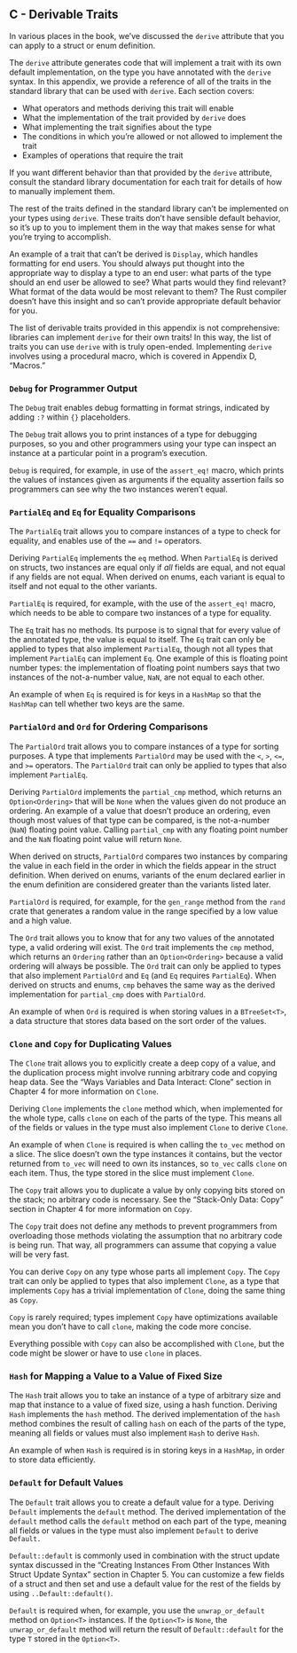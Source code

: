 ## C - Derivable Traits

In various places in the book, we’ve discussed the `derive` attribute
that you can apply to a struct or enum definition.

<!-- Above -- I wasn't clear throughout whether the derive attribute is
something passively applied to structs and enums by Rust, or something the
reader applies. I've experimented with making the tone more active, but may
have misinterpreted -- can you make it clear here? Should this be "we've
discussed the `derive` attribute you can apply to a struct or enum"? -->
<!-- Rust never edits your source code file for you. I'm curious to know what
parts of the book have given you that impression... I've tried to clarify here
but now I'm worried about other places in the book... /Carol -->

<!-- Below -- Can you lay out what it is we're showing them about derivable
traits in this appendix, just showing them some common ones and how to use
them? -->
<!-- No, we're showing *all* of the derivable traits provided by the standard
library. I guess explaining what we mean by "derivable" was too much of a
tangent for the beginning of this section? I'm not sure where that would fit
instead, so I took it out. So now the text that we had under the "standard
library traits that can be derived" section is here where it seems like you
were expecting it to be /Carol -->

The `derive` attribute generates code that will implement a trait with its own
default implementation, on the type you have annotated with the `derive`
syntax. In this appendix, we provide a reference of all of the traits in the
standard library that can be used with `derive`. Each section covers:

- What operators and methods deriving this trait will enable
- What the implementation of the trait provided by `derive` does
- What implementing the trait signifies about the type
- The conditions in which you’re allowed or not allowed to implement the trait
- Examples of operations that require the trait

If you want different behavior than that provided by the `derive` attribute,
consult the standard library documentation for each trait for details of how to
manually implement them.

<!-- Liz: I've incorporated the small sections that were after the list of
traits here and then moved the section headings out a level, what do you think?
/Carol -->

The rest of the traits defined in the standard library can’t be implemented on
your types using `derive`. These traits don’t have sensible default behavior,
so it’s up to you to implement them in the way that makes sense for what you’re
trying to accomplish.

An example of a trait that can’t be derived is `Display`, which handles
formatting for end users. You should always put thought into the appropriate
way to display a type to an end user: what parts of the type should an end user
be allowed to see? What parts would they find relevant? What format of the data
would be most relevant to them? The Rust compiler doesn’t have this insight and
so can’t provide appropriate default behavior for you.

The list of derivable traits provided in this appendix is not comprehensive:
libraries can implement `derive` for their own traits! In this way, the list of
traits you can use `derive` with is truly open-ended. Implementing `derive`
involves using a procedural macro, which is covered in Appendix D, “Macros.”

### `Debug` for Programmer Output

The `Debug` trait enables debug formatting in format strings, indicated by
adding `:?` within `{}` placeholders.

The `Debug` trait allows you to print instances of a type for debugging
purposes, so you and other programmers using your type can inspect an instance
at a particular point in a program’s execution.

`Debug` is required, for example, in use of the `assert_eq!` macro, which
prints the values of instances given as arguments if the equality assertion
fails so programmers can see why the two instances weren’t equal.

### `PartialEq` and `Eq` for Equality Comparisons

<!-- I've tried to phrase these definitions in a more active way, it seems like
we're saying using these traits gives us this capabilities --- apologies if
I've misunderstood, feel free to change the phrasing back to the "signifies
that..." version -->
<!-- More active is fine. I feel like it lost a tiny bit of meaning-- not only
can we use these capabilities on our own types, but other programmers using our
types can use these capabilities too. I've tried to reinsert that sentiment
occasionally. /Carol -->

The `PartialEq` trait allows you to compare instances of a type to check for
equality, and enables use of the `==` and `!=` operators.

Deriving `PartialEq` implements the `eq` method. When `PartialEq` is derived on
structs, two instances are equal only if *all* fields are equal, and not equal
if any fields are not equal. When derived on enums, each variant is equal to
itself and not equal to the other variants.

`PartialEq` is required, for example, with the use of the `assert_eq!` macro,
which needs to be able to compare two instances of a type for equality.

The `Eq` trait has no methods. Its purpose is to signal that for every value of
the annotated type, the value is equal to itself. The `Eq` trait can only be
applied to types that also implement `PartialEq`, though not all types that
implement `PartialEq` can implement `Eq`. One example of this is floating point
number types: the implementation of floating point numbers says that two
instances of the not-a-number value, `NaN`, are not equal to each other.

An example of when `Eq` is required is for keys in a `HashMap` so that the
`HashMap` can tell whether two keys are the same.

### `PartialOrd` and `Ord` for Ordering Comparisons

The `PartialOrd` trait allows you to compare instances of a type for sorting
purposes. A type that implements `PartialOrd` may be used with the `<`, `>`,
`<=`, and `>=` operators. The `PartialOrd` trait can only be applied to types
that also implement `PartialEq`.

Deriving `PartialOrd` implements the `partial_cmp` method, which returns an
`Option<Ordering>` that will be `None` when the values given do not produce an
ordering. An example of a value that doesn’t produce an ordering, even though
most values of that type can be compared, is the not-a-number (`NaN`) floating
point value. Calling `partial_cmp` with any floating point number and the `NaN`
floating point value will return `None`.

<!-- Above -- you mean when the values cannot be ordered, for example if they
are of types that can't be compared? -->
<!-- No, if they're *types* that can't be compared, then the PartialOrd trait
doesn't apply at all. I've tried to clarify and added an example /Carol-->

When derived on structs, `PartialOrd` compares two instances by comparing the
value in each field in the order in which the fields appear in the struct
definition. When derived on enums, variants of the enum declared earlier in the
enum definition are considered greater than the variants listed later.

`PartialOrd` is required, for example, for the `gen_range` method from the
`rand` crate that generates a random value in the range specified by a low
value and a high value.

The `Ord` trait allows you to know that for any two values of the annotated
type, a valid ordering will exist. The `Ord` trait implements the `cmp` method,
which returns an `Ordering` rather than an `Option<Ordering>` because a valid
ordering will always be possible. The `Ord` trait can only be applied to types
that also implement `PartialOrd` and `Eq` (and `Eq` requires `PartialEq`). When
derived on structs and enums, `cmp` behaves the same way as the derived
implementation for `partial_cmp` does with `PartialOrd`.

An example of when `Ord` is required is when storing values in a `BTreeSet<T>`,
a data structure that stores data based on the sort order of the values.

### `Clone` and `Copy` for Duplicating Values

<!-- Below -- I wasn't clear on the arbitrary code section of this explanation.
Are we saying using Clone (as opposed to copy) risks bringing it arbitrary
code? Why use Clone over copy? (I think we might have covered this in an
earlier chapter, so feel free to cross ref there too if that's an easier
explanation) -->
<!-- Yes, we covered this in chapter 4 and I've added a cross reference. /Carol
-->

The `Clone` trait allows you to explicitly create a deep copy of a value, and
the duplication process might involve running arbitrary code and copying heap
data. See the “Ways Variables and Data Interact: Clone” section in Chapter 4
for more information on `Clone`.

Deriving `Clone` implements the `clone` method which, when implemented for the
whole type, calls `clone` on each of the parts of the type. This means all of
the fields or values in the type must also implement `Clone` to derive `Clone`.

An example of when `Clone` is required is when calling the `to_vec` method on a
slice. The slice doesn’t own the type instances it contains, but the vector
returned from `to_vec` will need to own its instances, so `to_vec` calls
`clone` on each item. Thus, the type stored in the slice must implement `Clone`.

The `Copy` trait allows you to duplicate a value by only copying bits stored on
the stack; no arbitrary code is necessary. See the “Stack-Only Data: Copy”
section in Chapter 4 for more information on `Copy`.

<!-- I'm not clear on why the clone trait uses arbitrary code but copy doesn't
-- is this important to make clear? -->
<!-- We discussed this in chapter 4; I've added a cross ref. /Carol -->

The `Copy` trait does not define any methods to prevent programmers from
overloading those methods violating the assumption that no arbitrary code is
being run. That way, all programmers can assume that copying a value will be
very fast.

<!-- above -- I couldn't follow this either, what does that mean practically
for the programmer? What does overloading methods that violate the assumption
mean? -->
<!-- I added a sentence at the end of the paragraph, does that clear it up?
/Carol -->

You can derive `Copy` on any type whose parts all implement `Copy`. The `Copy`
trait can only be applied to types that also implement `Clone`, as a type that
implements `Copy` has a trivial implementation of `Clone`, doing the same thing
as `Copy`.

`Copy` is rarely required; types implement `Copy` have optimizations available
mean you don’t have to call `clone`, making the code more concise.

<!-- By "nicer" do you mean more efficient and understandable? -->
<!-- concise, I've changed /Carol -->

Everything possible with `Copy` can also be accomplished with `Clone`, but the
code might be slower or have to use `clone` in places.

### `Hash` for Mapping a Value to a Value of Fixed Size

The `Hash` trait allows you to take an instance of a type of arbitrary size and
map that instance to a value of fixed size, using a hash function. Deriving
`Hash` implements the `hash` method. The derived implementation of the `hash`
method combines the result of calling `hash` on each of the parts of the type,
meaning all fields or values must also implement `Hash` to derive `Hash`.

An example of when `Hash` is required is in storing keys in a `HashMap`, in
order to store data efficiently.

### `Default` for Default Values

The `Default` trait allows you to create a default value for a type. Deriving
`Default` implements the `default` method. The derived implementation of the
`default` method calls the `default` method on each part of the type, meaning
all fields or values in the type must also implement `Default` to derive
`Default.`

`Default::default` is commonly used in combination with the struct update
syntax discussed in the “Creating Instances From Other Instances With Struct
Update Syntax” section in Chapter 5. You can customize a few fields of a struct
and then set and use a default value for the rest of the fields by using
`..Default::default()`.

`Default` is required when, for example, you use the `unwrap_or_default` method
on `Option<T>` instances. If the `Option<T>` is `None`, the `unwrap_or_default`
method will return the result of `Default::default` for the type `T` stored in
the `Option<T>`.
